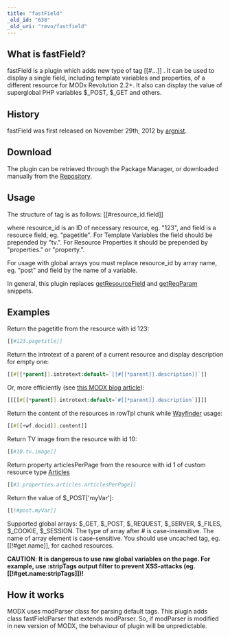 ```yaml
---
title: "fastField"
_old_id: "638"
_old_uri: "revo/fastfield"
---
```


## What is fastField? 

fastField is a plugin which adds new type of tag \[\[#...\]\] . It can be used to display a single field, including template variables and properties, of a different resource for MODx Revolution 2.2+. It also can display the value of superglobal PHP variables $\_POST, $\_GET and others.

## History 

fastField was first released on November 29th, 2012 by [argnist](http://modx.com/extras/author/argnist).

## Download 

The plugin can be retrieved through the Package Manager, or downloaded manually from the [Repository](http://modx.com/extras/package/fastfield).

## Usage 

The structure of tag is as follows: \[\[#resource\_id.field\]\]

where resource\_id is an ID of necessary resource, eg. "123", and field is a resource field, eg. "pagetitle". For Template Variables the field should be prepended by "tv.". For Resource Properties it should be prepended by "properties." or "property.".

For usage with global arrays you must replace resource\_id by array name, eg. "post" and field by the name of a variable.

In general, this plugin replaces [getResourceField](/display/ADDON/getResourceField) and [getReqParam](http://modx.com/extras/package/getreqparam) snippets.

## Examples 

Return the pagetitle from the resource with id 123:

``` php 
[[#123.pagetitle]]
```

Return the introtext of a parent of a current resource and display description for empty one:

``` php 
[[#[[*parent]].introtext:default=`[[#[[*parent]].description]]`]]
```

Or, more efficiently (see [this MODX blog article](http://modx.com/blog/2012/09/14/tags-as-the-result-or-how-conditionals-are-like-mosquitoes/)):

``` php 
[[[[#[[*parent]].introtext:default=`#[[*parent]].description`]]]]
```

Return the content of the resources in rowTpl chunk while [Wayfinder](/extras/evo/wayfinder) usage:

``` php 
[[#[[+wf.docid]].content]]
```

Return TV image from the resource with id 10:

``` php 
[[#10.tv.image]]
```

Return property articlesPerPage from the resource with id 1 of custom resource type [Articles](/display/ADDON/Articles)

``` php 
[[#1.properties.articles.articlesPerPage]]
```

Return the value of $\_POST\['myVar'\]:

``` php 
[[!#post.myVar]]
```

Supported global arrays: $\_GET, $\_POST, $\_REQUEST, $\_SERVER, $\_FILES, $\_COOKIE, $\_SESSION. The type of array after # is case-insensitive. The name of array element is case-sensitive. You should use uncached tag, eg. \[\[!#get.name\]\], for cached resources.

**CAUTION**: **It is dangerous to use raw global variables on the page. For example, use :stripTags output filter to prevent XSS-attacks (eg. \[\[!#get.name:stripTags\]\])!** 

## How it works 

MODX uses modParser class for parsing default tags. This plugin adds class fastFieldParser that extends modParser. So, if modParser is modified in new version of MODX, the behaviour of plugin will be unpredictable.
